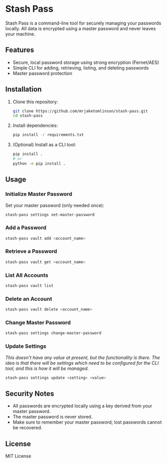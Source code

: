 # Stash Pass

Stash Pass is a command-line tool for securely managing your passwords locally. All data is encrypted using a master password and never leaves your machine.

## Features

- Secure, local password storage using strong encryption (Fernet/AES)
- Simple CLI for adding, retrieving, listing, and deleting passwords
- Master password protection

## Installation

1. Clone this repository:
	```bash
	git clone https://github.com/mrjaketomlinson/stash-pass.git
	cd stash-pass
	```
2. Install dependencies:
	```bash
	pip install -r requirements.txt
	```
3. (Optional) Install as a CLI tool:
	```bash
	pip install .
	# or
	python -m pip install .
	```

## Usage

### Initialize Master Password

Set your master password (only needed once):

```bash
stash-pass settings set-master-password
```

### Add a Password

```bash
stash-pass vault add <account_name>
```

### Retrieve a Password

```bash
stash-pass vault get <account_name>
```

### List All Accounts

```bash
stash-pass vault list
```

### Delete an Account

```bash
stash-pass vault delete <account_name>
```

### Change Master Password

```bash
stash-pass settings change-master-password
```

### Update Settings

*This doesn't have any value at present, but the functionality is there. The idea is that there will be settings which need to be configured for the CLI tool, and this is how it will be managed.*

```bash
stash-pass settings update <setting> <value>
```

## Security Notes

- All passwords are encrypted locally using a key derived from your master password.
- The master password is never stored.
- Make sure to remember your master password; lost passwords cannot be recovered.

## License

MIT License